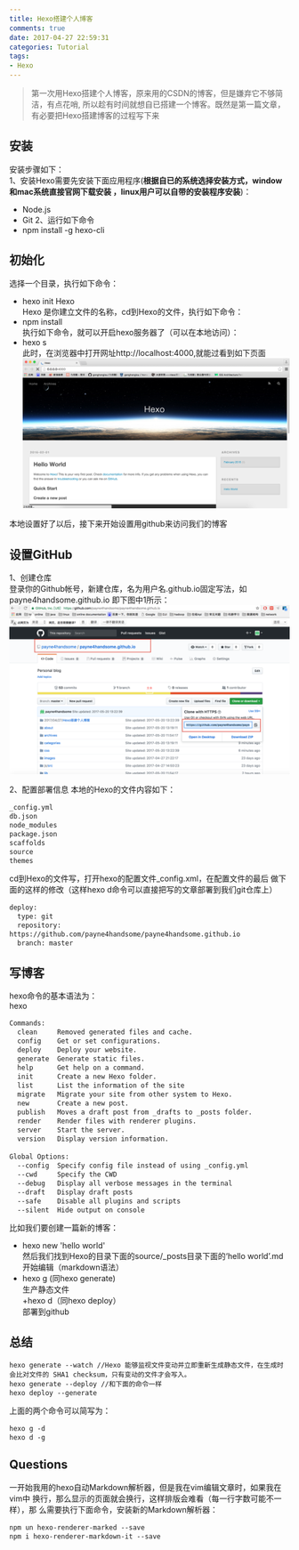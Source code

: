 ```yaml
---
title: Hexo搭建个人博客
comments: true
date: 2017-04-27 22:59:31
categories: Tutorial
tags: 
- Hexo
---
```


>第一次用Hexo搭建个人博客，原来用的CSDN的博客，但是嫌弃它不够简洁，有点花哨,
所以趁有时间就想自已搭建一个博客。既然是第一篇文章，有必要把Hexo搭建博客的过程写下来

## 安装
安装步骤如下：  
1、安装Hexo需要先安装下面应用程序(**根据自已的系统选择安装方式，window和mac系统直接官网下载安装
，linux用户可以自带的安装程序安装**)：
+ Node.js
+ Git
2、运行如下命令  
+ npm install -g hexo-cli
## 初始化

选择一个目录，执行如下命令：
+ hexo init Hexo    
Hexo 是你建立文件的名称，cd到Hexo的文件，执行如下命令：  
+ npm install    
执行如下命令，就可以开启hexo服务器了（可以在本地访问）：  
+ hexo s   
此时，在浏览器中打开网址http://localhost:4000,就能过看到如下页面
![](2017-04-27-Hexo搭建个人博客/start_page.png)

本地设置好了以后，接下来开始设置用github来访问我们的博客  

## 设置GitHub
1、创建仓库  
登录你的Github帐号，新建仓库，名为用户名.github.io固定写法，如payne4handsome.github.io 即下图中1所示：
![](2017-04-27-Hexo搭建个人博客/github_config.png)

2、配置部署信息
本地的Hexo的文件内容如下：  

```
_config.yml    
db.json 
node_modules 
package.json
scaffolds
source
themes
```
cd到Hexo的文件写，打开hexo的配置文件_config.xml，在配置文件的最后
做下面的这样的修改（这样hexo d命令可以直接把写的文章部署到我们git仓库上）  

```
deploy:
  type: git
  repository: https://github.com/payne4handsome/payne4handsome.github.io
  branch: master
```
  
## 写博客

hexo命令的基本语法为：  
hexo  <command>  

```
Commands:
  clean     Removed generated files and cache.
  config    Get or set configurations.
  deploy    Deploy your website.
  generate  Generate static files.
  help      Get help on a command.
  init      Create a new Hexo folder.
  list      List the information of the site
  migrate   Migrate your site from other system to Hexo.
  new       Create a new post.
  publish   Moves a draft post from _drafts to _posts folder.
  render    Render files with renderer plugins.
  server    Start the server.
  version   Display version information.

Global Options:
  --config  Specify config file instead of using _config.yml
  --cwd     Specify the CWD
  --debug   Display all verbose messages in the terminal
  --draft   Display draft posts
  --safe    Disable all plugins and scripts
  --silent  Hide output on console
```

比如我们要创建一篇新的博客：
+ hexo new 'hello world'  
然后我们找到Hexo的目录下面的source/_posts目录下面的‘hello world’.md开始编辑（markdown语法）  
+ hexo g (同hexo generate)  
生产静态文件  
+hexo d（同hexo deploy）  
部署到github

## 总结
```
hexo generate --watch //Hexo 能够监视文件变动并立即重新生成静态文件，在生成时会比对文件的 SHA1 checksum，只有变动的文件才会写入。
hexo generate --deploy //和下面的命令一样
hexo deploy --generate
```
上面的两个命令可以简写为：
```
hexo g -d
hexo d -g
```

## Questions
一开始我用的hexo自动Markdown解析器，但是我在vim编辑文章时，如果我在vim中
换行，那么显示的页面就会换行，这样排版会难看（每一行字数可能不一样），那
么需要执行下面命令，安装新的Markdown解析器：
```
npm un hexo-renderer-marked --save
npm i hexo-renderer-markdown-it --save
```

